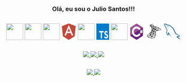 ### <div align="center">Olá, eu sou o Julio Santos!!! </div>

##

<div align="center" style="display: inline_block">
    <img align="center"  height="45" width="45" src="https://img.icons8.com/color/48/000000/git.png"/>       
    <img align="center"  height="45" width="45" src="https://img.icons8.com/color/48/000000/html-5--v1.png"/>
    <img align="center"  height="45" width="45" src="https://img.icons8.com/color/48/000000/css3.png"/>   
    <img align="center" height="45" width="40" src="https://github.com/devicons/devicon/blob/master/icons/angularjs/angularjs-plain.svg"> 
    <img align="center"  height="45" width="45" src="https://img.icons8.com/color/48/000000/javascript--v1.png"/>    
    <img align="center"  height="45" width="35" src="https://raw.githubusercontent.com/devicons/devicon/master/icons/typescript/typescript-plain.svg">
    <img align="center"  height="45" width="45" src="https://img.icons8.com/color/48/000000/bootstrap.png"/>   
    <img align="center"  height="45" width="40" src="https://raw.githubusercontent.com/devicons/devicon/master/icons/csharp/csharp-original.svg">
    <img align="center"  height="45" width="45"src="https://github.com/devicons/devicon/blob/master/icons/microsoftsqlserver/microsoftsqlserver-plain.svg">
    <img align="center" height="45" width="45" src="https://github.com/devicons/devicon/blob/master/icons/mysql/mysql-plain.svg">
    
          
</div>

##

<div align="center"> 
  <a href="https://www.instagram.com/juliojunior.jcs/" target="_blank">
    <img src="https://img.shields.io/badge/-Instagram-%23E4405F?style=for-the-badge&logo=instagram&logoColor=white">
  </a> 
   <a href="https://www.linkedin.com/in/dev-julio-santos/" target="_blank">
     <img src="https://img.shields.io/badge/-LinkedIn-%230077B5?style=for-the-badge&logo=linkedin&logoColor=white" target="_blank">
  </a> 
    <a href="https://api.whatsapp.com/send?phone=5511953331215">
     <img src="https://img.shields.io/badge/WhatsApp-25D366?style=for-the-badge&logo=whatsapp&logoColor=white" target="_blank">
  </a>
    
   
</div>

##

<div align="center">
  <a href="https://github.com/juliosantos14"> 
  <img height="180em" src="https://github-readme-stats.vercel.app/api?username=juliosantos14&show_icons=true&theme=tokyonight&include_all_commits=true&count_private=true"/>
  <img height="180em" src="https://github-readme-stats.vercel.app/api/top-langs/?username=juliosantos14&layout=compact&langs_count=7&theme=tokyonight"/>
</div>
  
##

